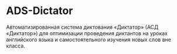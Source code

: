 # ADS-Dictator
Автоматизированная система диктования «Диктатор» (АСД «Диктатор») для оптимизации проведения диктантов на уроках английского языка и самостоятельного изучения новых слов вне класса.
